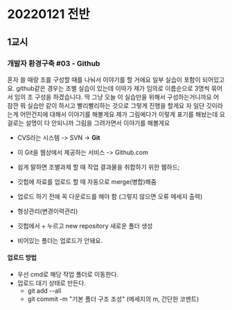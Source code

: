 # 20220121 전반

## 1교시

### 개발자 환경구축 #03 - Github

혼자 쓸 때랑 조를 구성할 때를 나눠서 이야기를 할 거에요
일부 실습이 포함이 되어있고요. github같은 경우는 조별 실습이 있는데 이따가 제가 임의로 이름순으로 3명씩 묶어서 임의 조 구성을 하겠습니다.
딱 그냥 오늘 이 실습만을 위해서 구성하는거니까요 어 잠깐 뭐 실습만 같이 하시고 빨리빨리하는 것으로 그렇게 진행을 할게요
자 일단 깃이라는게 어떤건지에 대해서 이야기를 해볼게요 제가 그림에다가 이렇게 표기를 해놨는데 요걸로는 설명이 다 안되니까 그림을 그려가면서 이야기를 해볼게요

- CVS라는 시스템 -> SVN -> **Git**   
- 이 Git을 웹상에서 제공하는 서비스 -> Github.com   
- 쉽게 말하면 조별과제 할 때 작업 결과물을 취합하기 위한 웹하드;   
- 깃헙에 자료를 업로드 할 때 자동으로 merge(병합)해줌
- 업로드 하기 전에 꼭 다운로드를 해야 함 (그렇지 않으면 오류 메세지 출력)
- 형상관리(변경이력관리)


- 깃헙에서 + 누르고 new repository 새로운 폴더 생성
- 비어있는 폴더는 업로드가 안돼요.

#### 업로드 방법

- 우선 cmd로 해당 작업 폴더로 이동한다.
- 업로드 대기 상태로 만든다.
  - git add --all
  - git commit -m "기본 폴더 구조 조성" (메세지의 m, 간단한 코멘트)